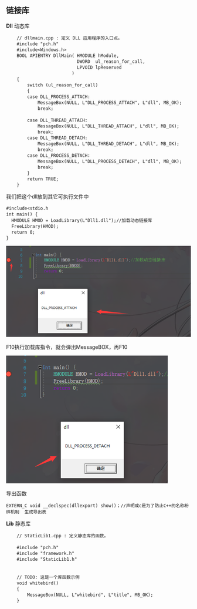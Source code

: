 链接库
---
**Dll** 动态库

        // dllmain.cpp : 定义 DLL 应用程序的入口点。
        #include "pch.h"
        #include<Windows.h>
        BOOL APIENTRY DllMain( HMODULE hModule,
                               DWORD  ul_reason_for_call,
                               LPVOID lpReserved
                             )
        {
            switch (ul_reason_for_call)
            {
            case DLL_PROCESS_ATTACH:
                MessageBox(NULL, L"DLL_PROCESS_ATTACH", L"dll", MB_OK);
                break;

            case DLL_THREAD_ATTACH:
                MessageBox(NULL, L"DLL_THREAD_ATTACH", L"dll", MB_OK);
                break;
            case DLL_THREAD_DETACH:
                MessageBox(NULL, L"DLL_THREAD_DETACH", L"dll", MB_OK);
                break;
            case DLL_PROCESS_DETACH:
                MessageBox(NULL, L"DLL_PROCESS_DETACH", L"dll", MB_OK);
                break;
            }
            return TRUE;
        }

我们把这个dll放到其它可执行文件中

    #include<stdio.h
    int main() {
      HMODULE HMOD = LoadLibrary(L"Dll1.dll");//加载动态链接库
      FreeLibrary(HMOD);
      return 0;
    }

![](https://raw.githubusercontent.com/Whitebird0/tuchuang/main/QQ%E6%88%AA%E5%9B%BE20211008104027.png)

F10执行加载库指令，就会弹出MessageBOX，再F10

![](https://raw.githubusercontent.com/Whitebird0/tuchuang/main/QQ%E6%88%AA%E5%9B%BE20211008104039.png)

导出函数

    EXTERN_C void __declspec(dllexport) show()；//声明成c是为了防止C++的名称粉碎机制  生成导出表
    
    
**Lib** 静态库

		// StaticLib1.cpp : 定义静态库的函数。

		#include "pch.h"
		#include "framework.h"
		#include "StaticLib1.h"


		// TODO: 这是一个库函数示例
		void whitebird()
		{
			MessageBox(NULL, L"whitebird", L"title", MB_OK);
		}

